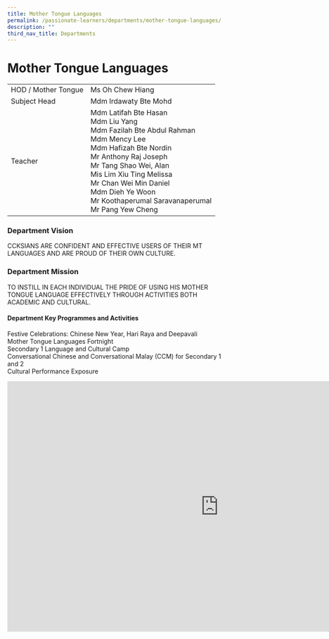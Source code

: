 ```yaml
---
title: Mother Tongue Languages
permalink: /passionate-learners/departments/mother-tongue-languages/
description: ""
third_nav_title: Departments
---
```

# **Mother Tongue Languages**

|  	|  	|
|---	|---	|
| HOD / Mother Tongue 	| Ms Oh Chew Hiang 	|
| Subject Head 	| Mdm Irdawaty Bte Mohd 	|
| Teacher 	| Mdm Latifah Bte Hasan<br>Mdm Liu Yang<br>Mdm Fazilah Bte Abdul Rahman<br>Mdm Mency Lee<br>Mdm Hafizah Bte Nordin<br>Mr Anthony Raj Joseph<br>Mr Tang Shao Wei, Alan<br>Mis Lim Xiu Ting Melissa<br>Mr Chan Wei Min Daniel<br>Mdm Dieh Ye Woon<br>Mr Koothaperumal Saravanaperumal  <br>Mr Pang Yew Cheng 	|

### Department Vision

CCKSIANS ARE CONFIDENT AND EFFECTIVE USERS OF THEIR MT LANGUAGES AND ARE PROUD OF THEIR OWN CULTURE.

  

### Department Mission

TO INSTILL IN EACH INDIVIDUAL THE PRIDE OF USING HIS MOTHER TONGUE LANGUAGE EFFECTIVELY THROUGH ACTIVITIES BOTH ACADEMIC AND CULTURAL.

  

#### Department Key Programmes and Activities

Festive Celebrations: Chinese New Year, Hari Raya and Deepavali&nbsp;  
Mother Tongue Languages Fortnight&nbsp;  
Secondary 1 Language and Cultural Camp   
Conversational Chinese and Conversational Malay (CCM) for Secondary 1 and 2   
Cultural Performance Exposure

<iframe allowfullscreen="true" height="569" width="960" frameborder="0" src="https://docs.google.com/presentation/d/e/2PACX-1vThzC39GqW3nGHqPk0LT4lg0tuF-jXXhsvNWZO4Ed9cawhSx-hZ5A2tHy5QdwLhxkGGDhuEziuPehIW/embed?start=false&amp;loop=false&amp;delayms=3000"></iframe>